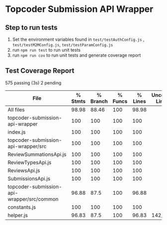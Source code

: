 # Topcoder Submission API Wrapper

## Step to run tests

1. Set the environment variables found in `test/testAuthConfig.js` , `test/testM2MConfig.js`, `test/testParamConfig.js`
2. run `npm run test` to run unit tests
3. run `npm run cov` to run unit tests and generate coverage report

## Test Coverage Report

575 passing (3s)
2 pending

File                                        |  % Stmts | % Branch |  % Funcs |  % Lines | Uncovered Line #s
--------------------------------------------|----------|----------|----------|----------|-------------------
All files                                   |    98.98 |    88.46 |      100 |    98.98 |                   |
 topcoder-submission-api-wrapper            |      100 |      100 |      100 |      100 |                   |
  index.js                                  |      100 |      100 |      100 |      100 |                   |
 topcoder-submission-api-wrapper/src        |      100 |      100 |      100 |      100 |                   |
  ReviewSummationsApi.js                    |      100 |      100 |      100 |      100 |                   |
  ReviewTypesApi.js                         |      100 |      100 |      100 |      100 |                   |
  ReviewsApi.js                             |      100 |      100 |      100 |      100 |                   |
  SubmissionsApi.js                         |      100 |      100 |      100 |      100 |                   |
 topcoder-submission-api-wrapper/src/common |    96.88 |     87.5 |      100 |    96.88 |                   |
  constants.js                              |      100 |      100 |      100 |      100 |                   |
  helper.js                                 |    96.83 |     87.5 |      100 |    96.83 |           142,195 |
